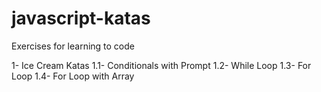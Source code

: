 # javascript-katas
Exercises for learning to code

1- Ice Cream Katas
1.1- Conditionals with Prompt
1.2- While Loop
1.3- For Loop
1.4- For Loop with Array
